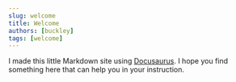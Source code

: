 ```yaml
---
slug: welcome
title: Welcome
authors: [buckley]
tags: [welcome]
---
```


I made this little Markdown site using [Docusaurus](https://docusaurus.io). I hope you find something here that can help you in your instruction.

